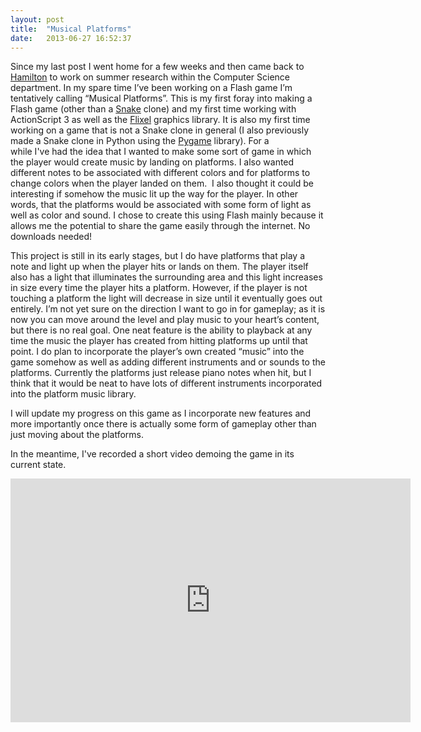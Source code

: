 ```yaml
---
layout: post
title:  "Musical Platforms"
date:   2013-06-27 16:52:37
---
```


Since my last post I went home for a few weeks and then came back to [Hamilton](http://cs.hamilton.edu/) to work on summer research within the Computer Science department. In my spare time I’ve been working on a Flash game I’m tentatively calling “Musical Platforms”. This is my first foray into making a Flash game (other than a [Snake](http://en.wikipedia.org/wiki/Snake_(video_game)) clone) and my first time working with ActionScript 3 as well as the [Flixel](http://flixel.org/) graphics library. It is also my first time working on a game that is not a Snake clone in general (I also previously made a Snake clone in Python using the [Pygame](http://www.pygame.org/news.html) library). For a while&nbsp;I've&nbsp;had the idea that I wanted to make some sort of game in which the player would create music by landing on platforms. I also wanted different notes to be associated with different colors and for platforms to change colors when the player landed on them. &nbsp;I also thought it could be interesting if somehow the music lit up the way for the player. In other words, that the platforms would be associated with some form of light as well as color and sound. I chose to create this using Flash mainly because it allows me the potential to share the game easily through the internet. No downloads needed!

This project is still in its early stages, but I do have platforms that play a note and light up when the player hits or lands on them. The player itself also has a light that illuminates the surrounding area and this light increases in size every time the player hits a platform. However, if the player is not touching a platform the light will decrease in size until it eventually goes out entirely. I’m not yet sure on the direction I want to go in for gameplay; as it is now you can move around the level and play music to your heart’s content, but there is no real goal. One neat feature is the ability to playback at any time the music the player has created from hitting platforms up until that point. I do plan to incorporate the player’s own created “music” into the game somehow as well as adding different instruments and or sounds to the platforms. Currently the platforms just release piano notes when hit, but I think that it would be neat to have lots of different instruments incorporated into the platform music library.

I will update my progress on this game as I incorporate new features and more importantly once there is actually some form of gameplay other than just moving about the platforms.

In the meantime, I've recorded a short video demoing the game in its current state. 

<p>
<div class="auto-resizable-iframe">
	<div>
		<iframe width="640" height="390" id="youtube_iframe" src="https://www.youtube.com/embed/jlcW2QRyNHA" frameborder="0"></iframe>
	</div>
</div>
</p>
